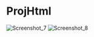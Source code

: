 # ProjHtml
![Screenshot_7](https://user-images.githubusercontent.com/70175062/114492207-6ace8680-9c18-11eb-9750-6b689a523191.png)
![Screenshot_8](https://user-images.githubusercontent.com/70175062/114492218-70c46780-9c18-11eb-96a4-9c32435dccd5.png)

